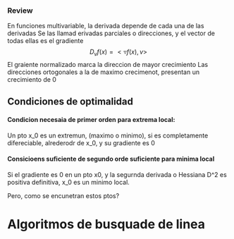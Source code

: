 ### Review
En funciones multivariable, la derivada depende de cada una de las derivadas
Se las llamad erivadas parciales o direcciones, y el vector de todas ellas es el gradiente
$$ D_v f(x) = <\triangledown f(x),v> $$
El graiente normalizado marca la direccion de mayor crecimiento
Las direcciones ortogonales a la de maximo crecimenot, presentan un crecimiento de 0

## Condiciones de optimalidad
#### Condicion necesaia de primer orden para extrema local:
Un pto x_0 es un extremun, (maximo o minimo), si es completamente difereciable, alrederodr de x_0, y su gradiente es 0

#### Consicioens suficiente de segundo orde suficiente para minima local
Si el gradiente es 0 en un pto x0, y la segurnda derivada o Hessiana D^2 es positiva definitiva, x_0 es un minimo local.

Pero, como se encunetran estos ptos?
# Algoritmos de busquade de linea
